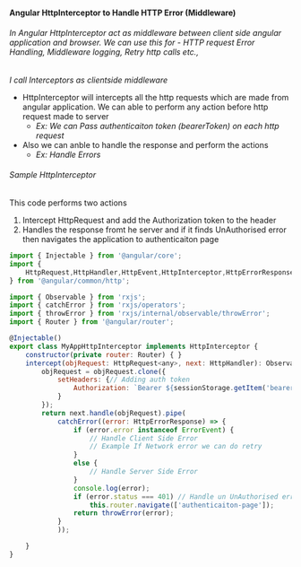 #### Angular HttpInterceptor to Handle HTTP Error (Middleware)
###### In Angular HttpInterceptor act as middleware between client side angular application and browser. We can use this for  - HTTP request Error Handling, Middleware logging, Retry http calls etc.,

*I call Interceptors as clientside middleware*

- HttpInterceptor will intercepts all the http requests which are made from angular application.
  We can able to perform any action before http request made to server
  - *Ex: We can Pass authenticaiton token (bearerToken) on each http request*
- Also we can anble to handle the response and perform the actions
  - *Ex: Handle Errors*


###### Sample HttpInterceptor
This code performs two actions
1. Intercept HttpRequest and add the Authorization token to the header
2. Handles the response fromt he server and if it finds UnAuthorised error then
    navigates the application to authenticaiton page

```javascript
import { Injectable } from '@angular/core';
import {
    HttpRequest,HttpHandler,HttpEvent,HttpInterceptor,HttpErrorResponse
} from '@angular/common/http';

import { Observable } from 'rxjs';
import { catchError } from 'rxjs/operators';
import { throwError } from 'rxjs/internal/observable/throwError';
import { Router } from '@angular/router';

@Injectable()
export class MyAppHttpInterceptor implements HttpInterceptor {
    constructor(private router: Router) { }
    intercept(objRequest: HttpRequest<any>, next: HttpHandler): Observable<HttpEvent<any>> {
        objRequest = objRequest.clone({
            setHeaders: {// Adding auth token
                Authorization: `Bearer ${sessionStorage.getItem('bearerToken')}`
            }
        });
        return next.handle(objRequest).pipe(
            catchError((error: HttpErrorResponse) => {
                if (error.error instanceof ErrorEvent) {
                    // Handle Client Side Error
                    // Example If Network error we can do retry
                }
                else {
                    // Handle Server Side Error
                }
                console.log(error);
                if (error.status === 401) // Handle un UnAuthorised error
                    this.router.navigate(['authenticaiton-page']);
                return throwError(error);
            }
            ));

    }
}
```



[//]: # (Tags: Angular, Interceptor, bearerToken, HttpInterceptor, Middleware, Handle Http Error, Handle UnAuthorised error, Logging)
[//]: # (Type: Angular - Middleware)
[//]: # (Rating: 1)
[//]: # (ReadyState:Publish)
